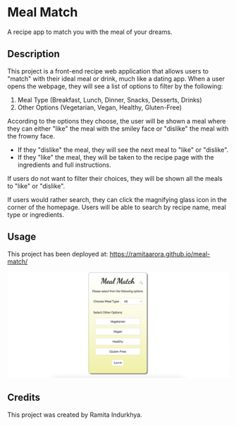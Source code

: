 # Meal Match

A recipe app to match you with the meal of your dreams.

## Description

This project is a front-end recipe web application that allows users to "match" with their ideal meal or drink, much like a dating app. When a user opens the webpage, they will see a list of options to filter by the following:

1. Meal Type (Breakfast, Lunch, Dinner, Snacks, Desserts, Drinks)
2. Other Options (Vegetarian, Vegan, Healthy, Gluten-Free)

According to the options they choose, the user will be shown a meal where they can either "like" the meal with the smiley face or "dislike" the meal with the frowny face. 
- If they "dislike" the meal, they will see the next meal to "like" or "dislike". 
- If they "like" the meal, they will be taken to the recipe page with the ingredients and full instructions. 

If users do not want to filter their choices, they will be shown all the meals to "like" or "dislike".

If users would rather search, they can click the magnifying glass icon in the corner of the homepage. Users will be able to search by recipe name, meal type or ingredients.

## Usage

This project has been deployed at: https://ramitaarora.github.io/meal-match/

<img src="./public/images/meal-match-screenshot.png" alt="screenshot"/>

## Credits

This project was created by Ramita Indurkhya.